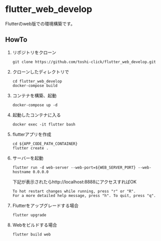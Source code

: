 # flutter_web_develop
Flutterのweb版での環境構築です。

## HowTo
1. リポジトリをクローン
    ```
    git clone https://github.com/toshi-click/flutter_web_develop.git
    ```
1. クローンしたディレクトリで
    ```
    cd flutter_web_develop
    docker-compose build
    ```
1. コンテナを構築、起動
    ```
    docker-compose up -d
    ```
1. 起動したコンテナに入る
    ```
    docker exec -it flutter bash
    ```
1. flutterアプリを作成
    ```
    cd ${APP_CODE_PATH_CONTAINER}
    flutter create .
    ```
1. サーバーを起動
    ```
    flutter run -d web-server --web-port=${WEB_SERVER_PORT} --web-hostname 0.0.0.0
    ```
   下記が表示されたらhttp://localhost:8888にアクセスすればOK
    ```shell
    To hot restart changes while running, press "r" or "R".
    For a more detailed help message, press "h". To quit, press "q".
    ```
1. Flutterをアップグレードする場合
    ```
    flutter upgrade
    ```
1. Webをビルドする場合
    ```
    flutter build web
    ```
